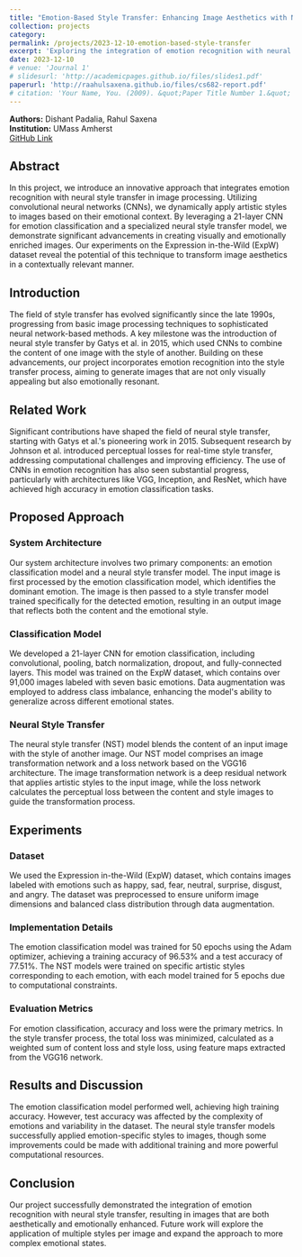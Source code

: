 ```yaml
---
title: "Emotion-Based Style Transfer: Enhancing Image Aesthetics with Neural Networks"
collection: projects
category: 
permalink: /projects/2023-12-10-emotion-based-style-transfer
excerpt: 'Exploring the integration of emotion recognition with neural style transfer to create visually and emotionally enriched images.'
date: 2023-12-10
# venue: 'Journal 1'
# slidesurl: 'http://academicpages.github.io/files/slides1.pdf'
paperurl: 'http://raahulsaxena.github.io/files/cs682-report.pdf'
# citation: 'Your Name, You. (2009). &quot;Paper Title Number 1.&quot; <i>Journal 1</i>. 1(1).'
---
```



**Authors:** Dishant Padalia, Rahul Saxena <br>
**Institution:** UMass Amherst <br>
[GitHub Link](https://github.com/raahulsaxena/emotion-based-style-transfer)

## Abstract

In this project, we introduce an innovative approach that integrates emotion recognition with neural style transfer in image processing. Utilizing convolutional neural networks (CNNs), we dynamically apply artistic styles to images based on their emotional context. By leveraging a 21-layer CNN for emotion classification and a specialized neural style transfer model, we demonstrate significant advancements in creating visually and emotionally enriched images. Our experiments on the Expression in-the-Wild (ExpW) dataset reveal the potential of this technique to transform image aesthetics in a contextually relevant manner.

## Introduction

The field of style transfer has evolved significantly since the late 1990s, progressing from basic image processing techniques to sophisticated neural network-based methods. A key milestone was the introduction of neural style transfer by Gatys et al. in 2015, which used CNNs to combine the content of one image with the style of another. Building on these advancements, our project incorporates emotion recognition into the style transfer process, aiming to generate images that are not only visually appealing but also emotionally resonant.

## Related Work

Significant contributions have shaped the field of neural style transfer, starting with Gatys et al.'s pioneering work in 2015. Subsequent research by Johnson et al. introduced perceptual losses for real-time style transfer, addressing computational challenges and improving efficiency. The use of CNNs in emotion recognition has also seen substantial progress, particularly with architectures like VGG, Inception, and ResNet, which have achieved high accuracy in emotion classification tasks.

## Proposed Approach

### System Architecture

Our system architecture involves two primary components: an emotion classification model and a neural style transfer model. The input image is first processed by the emotion classification model, which identifies the dominant emotion. The image is then passed to a style transfer model trained specifically for the detected emotion, resulting in an output image that reflects both the content and the emotional style.

### Classification Model

We developed a 21-layer CNN for emotion classification, including convolutional, pooling, batch normalization, dropout, and fully-connected layers. This model was trained on the ExpW dataset, which contains over 91,000 images labeled with seven basic emotions. Data augmentation was employed to address class imbalance, enhancing the model's ability to generalize across different emotional states.

### Neural Style Transfer

The neural style transfer (NST) model blends the content of an input image with the style of another image. Our NST model comprises an image transformation network and a loss network based on the VGG16 architecture. The image transformation network is a deep residual network that applies artistic styles to the input image, while the loss network calculates the perceptual loss between the content and style images to guide the transformation process.

## Experiments

### Dataset

We used the Expression in-the-Wild (ExpW) dataset, which contains images labeled with emotions such as happy, sad, fear, neutral, surprise, disgust, and angry. The dataset was preprocessed to ensure uniform image dimensions and balanced class distribution through data augmentation.

### Implementation Details

The emotion classification model was trained for 50 epochs using the Adam optimizer, achieving a training accuracy of 96.53% and a test accuracy of 77.51%. The NST models were trained on specific artistic styles corresponding to each emotion, with each model trained for 5 epochs due to computational constraints.

### Evaluation Metrics

For emotion classification, accuracy and loss were the primary metrics. In the style transfer process, the total loss was minimized, calculated as a weighted sum of content loss and style loss, using feature maps extracted from the VGG16 network.

## Results and Discussion

The emotion classification model performed well, achieving high training accuracy. However, test accuracy was affected by the complexity of emotions and variability in the dataset. The neural style transfer models successfully applied emotion-specific styles to images, though some improvements could be made with additional training and more powerful computational resources.

## Conclusion

Our project successfully demonstrated the integration of emotion recognition with neural style transfer, resulting in images that are both aesthetically and emotionally enhanced. Future work will explore the application of multiple styles per image and expand the approach to more complex emotional states.
